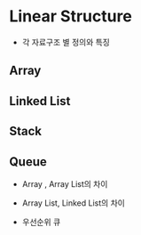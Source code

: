 # Linear Structure


- 각 자료구조 별 정의와 특징

## Array
## Linked List
## Stack
## Queue


- Array , Array List의 차이


- Array List, Linked List의 차이


- 우선순위 큐 
